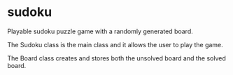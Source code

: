 # sudoku
Playable sudoku puzzle game with a randomly generated board.

The Sudoku class is the main class and it allows the user to play the game.

The Board class creates and stores both the unsolved board and the solved board.
